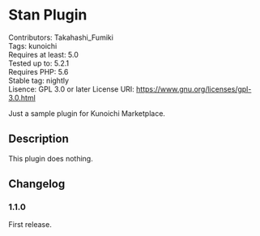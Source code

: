 # Stan Plugin

Contributors: Takahashi_Fumiki  
Tags: kunoichi  
Requires at least: 5.0  
Tested up to: 5.2.1  
Requires PHP: 5.6  
Stable tag: nightly  
Lisence: GPL 3.0 or later
License URI: https://www.gnu.org/licenses/gpl-3.0.html

Just a sample plugin for Kunoichi Marketplace.

## Description

This plugin does nothing.

## Changelog

### 1.1.0

First release.